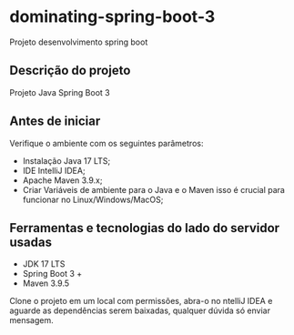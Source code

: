 # dominating-spring-boot-3
Projeto desenvolvimento spring boot

## Descrição do projeto

Projeto Java Spring Boot 3

## Antes de iniciar

Verifique o ambiente com os seguintes parâmetros:

- Instalação Java 17 LTS;
- IDE IntelliJ IDEA;
- Apache Maven 3.9.x;
- Criar Variáveis de ambiente para o Java e o Maven isso é crucial para funcionar no Linux/Windows/MacOS;

## Ferramentas e tecnologias do lado do servidor usadas

- JDK 17 LTS
- Spring Boot 3 +
- Maven 3.9.5

Clone o projeto em um local com permissões, abra-o no ntelliJ IDEA e aguarde 
as dependências serem baixadas, qualquer dúvida só enviar mensagem.

